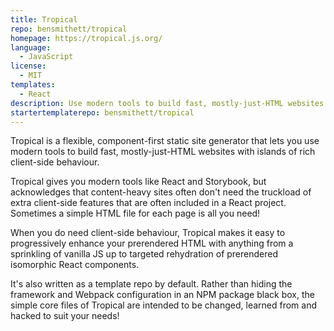 ```yaml
---
title: Tropical
repo: bensmithett/tropical
homepage: https://tropical.js.org/
language:
  - JavaScript
license:
  - MIT
templates:
  - React
description: Use modern tools to build fast, mostly-just-HTML websites with islands of rich client-side behaviour.
startertemplaterepo: bensmithett/tropical
---
```


Tropical is a flexible, component-first static site generator that lets you use modern tools to build fast, mostly-just-HTML websites with islands of rich client-side behaviour.

Tropical gives you modern tools like React and Storybook, but acknowledges that content-heavy sites often don't need the truckload of extra client-side features that are often included in a React project. Sometimes a simple HTML file for each page is all you need!

When you do need client-side behaviour, Tropical makes it easy to progressively enhance your prerendered HTML with anything from a sprinkling of vanilla JS up to targeted rehydration of prerendered isomorphic React components.

It's also written as a template repo by default. Rather than hiding the framework and Webpack configuration in an NPM package black box, the simple core files of Tropical are intended to be changed, learned from and hacked to suit your needs!
